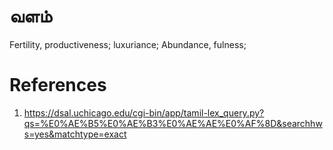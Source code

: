 # வளம்
 Fertility, productiveness; luxuriance; Abundance, fulness;


# References
1. https://dsal.uchicago.edu/cgi-bin/app/tamil-lex_query.py?qs=%E0%AE%B5%E0%AE%B3%E0%AE%AE%E0%AF%8D&searchhws=yes&matchtype=exact
